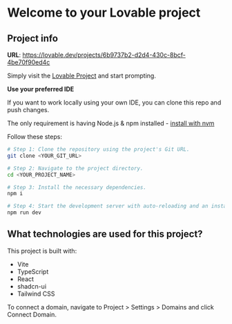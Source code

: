 # Welcome to your Lovable project

## Project info

**URL**: https://lovable.dev/projects/6b9737b2-d2d4-430c-8bcf-4be70f90ed4c



Simply visit the [Lovable Project](https://lovable.dev/projects/6b9737b2-d2d4-430c-8bcf-4be70f90ed4c) and start prompting.



**Use your preferred IDE**

If you want to work locally using your own IDE, you can clone this repo and push changes. 

The only requirement is having Node.js & npm installed - [install with nvm](https://github.com/nvm-sh/nvm#installing-and-updating)

Follow these steps:

```sh
# Step 1: Clone the repository using the project's Git URL.
git clone <YOUR_GIT_URL>

# Step 2: Navigate to the project directory.
cd <YOUR_PROJECT_NAME>

# Step 3: Install the necessary dependencies.
npm i

# Step 4: Start the development server with auto-reloading and an instant preview.
npm run dev
```





## What technologies are used for this project?

This project is built with:

- Vite
- TypeScript
- React
- shadcn-ui
- Tailwind CSS




To connect a domain, navigate to Project > Settings > Domains and click Connect Domain.

